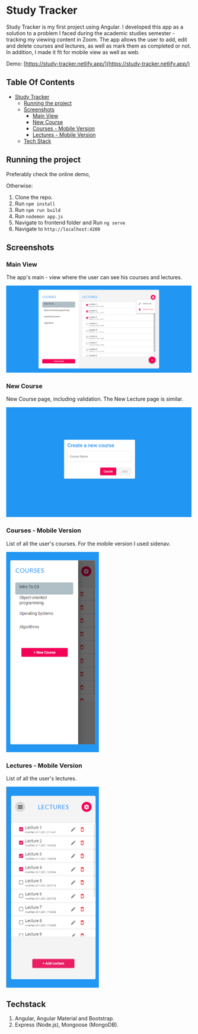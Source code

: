 # Study Tracker

Study Tracker is my first project using Angular. I developed this app as a solution to a problem I faced during the academic studies semester - tracking my viewing content in Zoom.
The app allows the user to add, edit and delete courses and lectures, as well as mark them as completed or not.
In addition, I made it fit for mobile view as well as web.

Demo: [https://study-tracker.netlify.app/](https://study-tracker.netlify.app/)

## Table Of Contents
- [Study Tracker](#StudyTracker)
  * [Running the project](#running-the-project)
  * [Screenshots](#screenshots)
    + [Main View](#main-view)
    + [New Course](#new-course)
    + [Courses - Mobile Version](#courses---mobile-version)
    + [Lectures - Mobile Version](#lectures---mobile-version)
  * [Tech Stack](#tech-stack)
  
## Running the project

Preferably check the online demo, 

Otherwise:

1. Clone the repo.
2. Run `npm install`
3. Run `npm run build`
4. Run `nodemon app.js`
5. Navigate to frontend folder and Run `ng serve`
6. Navigate to `http://localhost:4200`

## Screenshots

### Main View
The app's main - view where the user can see his courses and lectures.

<p><img src="imgs4rm/main-view.png" width="500" /></p>

### New Course
New Course page, including validation. The New Lecture page is similar.

<p><img src="imgs4rm/new-course.png" width="500" /></p>

### Courses - Mobile Version
List of all the user's courses. For the mobile version I used sidenav.

<p><img src="imgs4rm/mobile-v-courses.png" width="250" /></p>

### Lectures - Mobile Version
List of all the user's lectures. 

<p><img src="imgs4rm/mobile-v.png" width="250" /></p>

## Techstack
1. Angular, Angular Material and Bootstrap. 
2. Express (Node.js), Mongoose (MongoDB).

